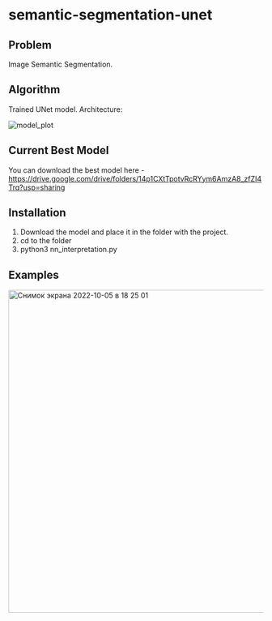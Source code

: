# semantic-segmentation-unet

## Problem

Image Semantic Segmentation.

## Algorithm

Trained UNet model. Architecture:

![model_plot](https://user-images.githubusercontent.com/71443069/194156626-f2e052a5-a9ce-4fa9-b440-81e4b5ab723e.png)



## Current Best Model

You can download the best model here - https://drive.google.com/drive/folders/14p1CXtTpotvRcRYym6AmzA8_zfZI4Trq?usp=sharing

## Installation

1. Download the model and place it in the folder with the project.
2. cd to the folder
2. python3 nn_interpretation.py


## Examples

<img width="637" alt="Снимок экрана 2022-10-05 в 18 25 01" src="https://user-images.githubusercontent.com/71443069/194156810-4c276939-fa82-4eb5-88b6-2a36c7b1be4d.png">
